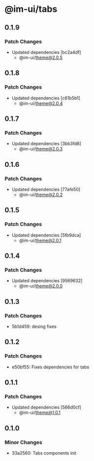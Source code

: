 # @im-ui/tabs

## 0.1.9

### Patch Changes

- Updated dependencies [bc2a4df]
  - @im-ui/theme@2.0.5

## 0.1.8

### Patch Changes

- Updated dependencies [c61b5b1]
  - @im-ui/theme@2.0.4

## 0.1.7

### Patch Changes

- Updated dependencies [3bb3fd8]
  - @im-ui/theme@2.0.3

## 0.1.6

### Patch Changes

- Updated dependencies [77afe50]
  - @im-ui/theme@2.0.2

## 0.1.5

### Patch Changes

- Updated dependencies [5fb9dca]
  - @im-ui/theme@2.0.1

## 0.1.4

### Patch Changes

- Updated dependencies [9569632]
  - @im-ui/theme@2.0.0

## 0.1.3

### Patch Changes

- 5b1d459: desing fixes

## 0.1.2

### Patch Changes

- e50bf55: Fixes dependencies for tabs

## 0.1.1

### Patch Changes

- Updated dependencies [566d0cf]
  - @im-ui/theme@1.0.1

## 0.1.0

### Minor Changes

- 33a2560: Tabs components init
